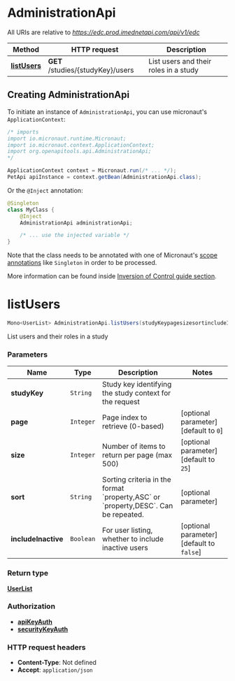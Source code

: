 # AdministrationApi

All URIs are relative to *https://edc.prod.imednetapi.com/api/v1/edc*

| Method | HTTP request | Description |
|------------- | ------------- | -------------|
| [**listUsers**](AdministrationApi.md#listUsers) | **GET** /studies/{studyKey}/users | List users and their roles in a study |


## Creating AdministrationApi

To initiate an instance of `AdministrationApi`, you can use micronaut's `ApplicationContext`:
```java
/* imports
import io.micronaut.runtime.Micronaut;
import io.micronaut.context.ApplicationContext;
import org.openapitools.api.AdministrationApi;
*/

ApplicationContext context = Micronaut.run(/* ... */);
PetApi apiInstance = context.getBean(AdministrationApi.class);
```

Or the `@Inject` annotation:
```java
@Singleton
class MyClass {
    @Inject
    AdministrationApi administrationApi;

    /* ... use the injected variable */
}
```
Note that the class needs to be annotated with one of Micronaut's [scope annotations](https://docs.micronaut.io/latest/guide/#scopes) like `Singleton` in order to be processed.

More information can be found inside [Inversion of Control guide section](https://docs.micronaut.io/latest/guide/#ioc).

<a id="listUsers"></a>
# **listUsers**
```java
Mono<UserList> AdministrationApi.listUsers(studyKeypagesizesortincludeInactive)
```

List users and their roles in a study

### Parameters
| Name | Type | Description  | Notes |
|------------- | ------------- | ------------- | -------------|
| **studyKey** | `String`| Study key identifying the study context for the request | |
| **page** | `Integer`| Page index to retrieve (0-based) | [optional parameter] [default to `0`] |
| **size** | `Integer`| Number of items to return per page (max 500) | [optional parameter] [default to `25`] |
| **sort** | `String`| Sorting criteria in the format &#x60;property,ASC&#x60; or &#x60;property,DESC&#x60;. Can be repeated. | [optional parameter] |
| **includeInactive** | `Boolean`| For user listing, whether to include inactive users | [optional parameter] [default to `false`] |


### Return type
[**UserList**](UserList.md)

### Authorization
* **[apiKeyAuth](auth.md#apiKeyAuth)**
* **[securityKeyAuth](auth.md#securityKeyAuth)**

### HTTP request headers
 - **Content-Type**: Not defined
 - **Accept**: `application/json`

